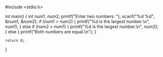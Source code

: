 #include <stdio.h>

int main() {
    int num1, num2;    printf("Enter two numbers: ");
    scanf("%d %d", &num1, &num2);
    if (num1 > num2) {
        printf("%d is the largest number.\n", num1);
    } 
    else if (num2 > num1) {
        printf("%d is the largest number.\n", num2);
    } 
    else {
        printf("Both numbers are equal.\n");
    }

    return 0;
}
